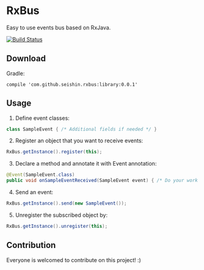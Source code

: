 RxBus
======
Easy to use events bus based on RxJava.

[![Build Status](https://travis-ci.org/Seishin/rxbus-android.svg?branch=master)](https://travis-ci.org/Seishin/rxbus-android)

Download
------
Gradle:
  ```
compile 'com.github.seishin.rxbus:library:0.0.1'
```

Usage
------
1. Define event classes:

  ```java
class SampleEvent { /* Additional fields if needed */ }
```

2. Register an object that you want to receive events:

  ```java
RxBus.getInstance().register(this);
```

3. Declare a method and annotate it with Event annotation:

  ```java
@Event(SampleEvent.class)
public void onSampleEventReceived(SampleEvent event) { /* Do your work */}
```

4. Send an event:

  ```java
RxBus.getInstance().send(new SampleEvent());
```

5. Unregister the subscribed object by:
 
  ```java
RxBus.getInstance().unregister(this);
```

Contribution
-----
Everyone is welcomed to contribute on this project! :)
